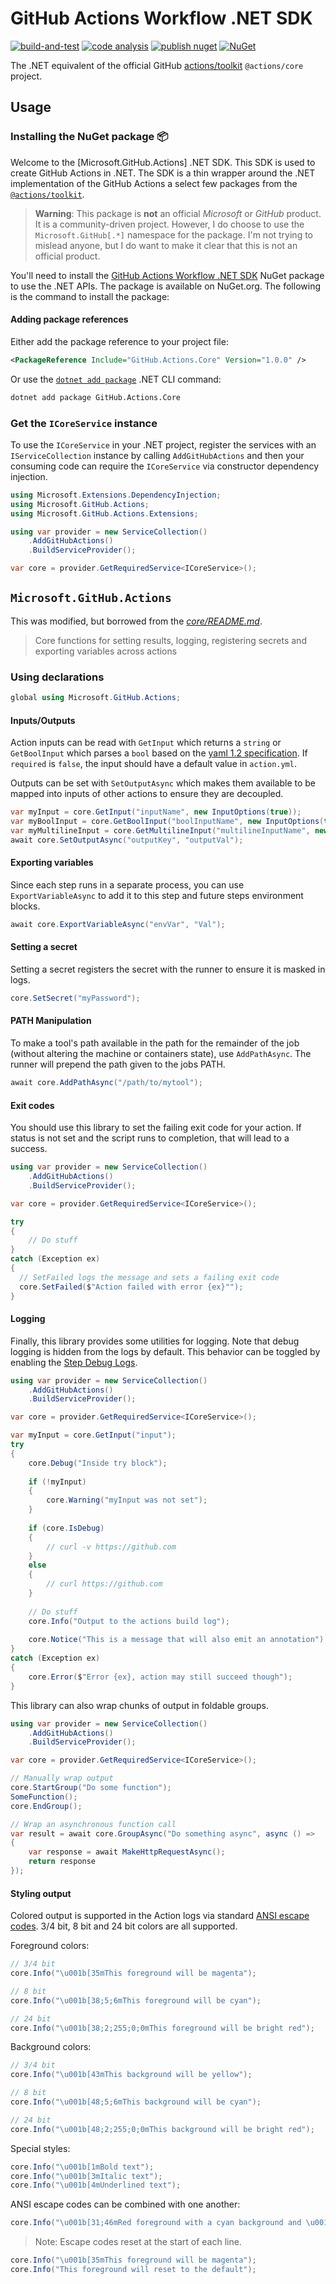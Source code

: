 # GitHub Actions Workflow .NET SDK

[![build-and-test](https://github.com/IEvangelist/dotnet-github-actions-sdk/actions/workflows/build-and-test.yml/badge.svg)](https://github.com/IEvangelist/dotnet-github-actions-sdk/actions/workflows/build-and-test.yml)
[![code analysis](https://github.com/IEvangelist/dotnet-github-actions-sdk/actions/workflows/codeql-analysis.yml/badge.svg)](https://github.com/IEvangelist/dotnet-github-actions-sdk/actions/workflows/codeql-analysis.yml)
[![publish nuget](https://github.com/IEvangelist/dotnet-github-actions-sdk/actions/workflows/publish-nuget.yml/badge.svg)](https://github.com/IEvangelist/dotnet-github-actions-sdk/actions/workflows/publish-nuget.yml)
[![NuGet](https://img.shields.io/nuget/v/GitHub.Actions.Core.svg?style=flat)](https://www.nuget.org/packages/GitHub.Actions.Core)

The .NET equivalent of the official GitHub [actions/toolkit](https://github.com/actions/toolkit) `@actions/core` project.

## Usage

### Installing the NuGet package 📦

Welcome to the [Microsoft.GitHub.Actions] .NET SDK. This SDK is used to create GitHub Actions in .NET. The SDK is a thin wrapper around the .NET implementation of the GitHub Actions a select few packages from the [`@actions/toolkit`](https://github.com/actions/toolkit).

> **Warning**:
> This package is **not** an official _Microsoft_ or _GitHub_ product. It is a community-driven project. However, I do choose to use the `Microsoft.GitHub[.*]` namespace for the package. I'm not trying to mislead anyone, but I do want to make it clear that this is not an official product.

You'll need to install the [GitHub Actions Workflow .NET SDK](https://www.nuget.org/packages/GitHub.Actions.Core) NuGet package to use the .NET APIs. The package is available on NuGet.org. The following is the command to install the package:

#### Adding package references

Either add the package reference to your project file:

```xml
<PackageReference Include="GitHub.Actions.Core" Version="1.0.0" />
```

Or use the [`dotnet add package`](https://learn.microsoft.com/dotnet/core/tools/dotnet-add-package) .NET CLI command:

```bash
dotnet add package GitHub.Actions.Core
```

### Get the `ICoreService` instance

To use the `ICoreService` in your .NET project, register the services with an `IServiceCollection` instance by calling `AddGitHubActions` and then your consuming code can require the `ICoreService` via constructor dependency injection.

```csharp
using Microsoft.Extensions.DependencyInjection;
using Microsoft.GitHub.Actions;
using Microsoft.GitHub.Actions.Extensions;

using var provider = new ServiceCollection()
    .AddGitHubActions()
    .BuildServiceProvider();

var core = provider.GetRequiredService<ICoreService>();
```

## `Microsoft.GitHub.Actions`

This was modified, but borrowed from the [_core/README.md_](https://github.com/actions/toolkit/blob/main/packages/core/README.md).

> Core functions for setting results, logging, registering secrets and exporting variables across actions

### Using declarations

```csharp
global using Microsoft.GitHub.Actions;
```

#### Inputs/Outputs

Action inputs can be read with `GetInput` which returns a `string` or `GetBoolInput` which parses a `bool` based on the [yaml 1.2 specification](https://yaml.org/spec/1.2/spec.html#id2804923). If `required` is `false`, the input should have a default value in `action.yml`.

Outputs can be set with `SetOutputAsync` which makes them available to be mapped into inputs of other actions to ensure they are decoupled.

```csharp
var myInput = core.GetInput("inputName", new InputOptions(true));
var myBoolInput = core.GetBoolInput("boolInputName", new InputOptions(true));
var myMultilineInput = core.GetMultilineInput("multilineInputName", new InputOptions(true));
await core.SetOutputAsync("outputKey", "outputVal");
```

#### Exporting variables

Since each step runs in a separate process, you can use `ExportVariableAsync` to add it to this step and future steps environment blocks.

```csharp
await core.ExportVariableAsync("envVar", "Val");
```

#### Setting a secret

Setting a secret registers the secret with the runner to ensure it is masked in logs.

```csharp
core.SetSecret("myPassword");
```

#### PATH Manipulation

To make a tool's path available in the path for the remainder of the job (without altering the machine or containers state), use `AddPathAsync`.  The runner will prepend the path given to the jobs PATH.

```csharp
await core.AddPathAsync("/path/to/mytool");
```

#### Exit codes

You should use this library to set the failing exit code for your action.  If status is not set and the script runs to completion, that will lead to a success.

```csharp
using var provider = new ServiceCollection()
    .AddGitHubActions()
    .BuildServiceProvider();

var core = provider.GetRequiredService<ICoreService>();

try 
{
    // Do stuff
}
catch (Exception ex)
{
  // SetFailed logs the message and sets a failing exit code
  core.SetFailed($"Action failed with error {ex}"");
}
```

#### Logging

Finally, this library provides some utilities for logging. Note that debug logging is hidden from the logs by default. This behavior can be toggled by enabling the [Step Debug Logs](../../docs/action-debugging.md#step-debug-logs).

```csharp
using var provider = new ServiceCollection()
    .AddGitHubActions()
    .BuildServiceProvider();

var core = provider.GetRequiredService<ICoreService>();

var myInput = core.GetInput("input");
try
{
    core.Debug("Inside try block");
    
    if (!myInput)
    {
        core.Warning("myInput was not set");
    }
    
    if (core.IsDebug)
    {
        // curl -v https://github.com
    }
    else
    {
        // curl https://github.com
    }
    
    // Do stuff
    core.Info("Output to the actions build log");
    
    core.Notice("This is a message that will also emit an annotation");
}
catch (Exception ex)
{
    core.Error($"Error {ex}, action may still succeed though");
}
```

This library can also wrap chunks of output in foldable groups.

```csharp
using var provider = new ServiceCollection()
    .AddGitHubActions()
    .BuildServiceProvider();

var core = provider.GetRequiredService<ICoreService>();

// Manually wrap output
core.StartGroup("Do some function");
SomeFunction();
core.EndGroup();

// Wrap an asynchronous function call
var result = await core.GroupAsync("Do something async", async () =>
{
    var response = await MakeHttpRequestAsync();
    return response
});
```

#### Styling output

Colored output is supported in the Action logs via standard [ANSI escape codes](https://en.wikipedia.org/wiki/ANSI_escape_code). 3/4 bit, 8 bit and 24 bit colors are all supported.

Foreground colors:

```csharp
// 3/4 bit
core.Info("\u001b[35mThis foreground will be magenta");

// 8 bit
core.Info("\u001b[38;5;6mThis foreground will be cyan");

// 24 bit
core.Info("\u001b[38;2;255;0;0mThis foreground will be bright red");
```

Background colors:

```csharp
// 3/4 bit
core.Info("\u001b[43mThis background will be yellow");

// 8 bit
core.Info("\u001b[48;5;6mThis background will be cyan");

// 24 bit
core.Info("\u001b[48;2;255;0;0mThis background will be bright red");
```

Special styles:

```csharp
core.Info("\u001b[1mBold text");
core.Info("\u001b[3mItalic text");
core.Info("\u001b[4mUnderlined text");
```

ANSI escape codes can be combined with one another:

```csharp
core.Info("\u001b[31;46mRed foreground with a cyan background and \u001b[1mbold text at the end");
```

> Note: Escape codes reset at the start of each line.

```csharp
core.Info("\u001b[35mThis foreground will be magenta");
core.Info("This foreground will reset to the default");
```
